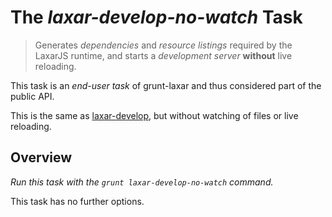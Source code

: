 # The *laxar-develop-no-watch* Task

> Generates *dependencies* and *resource listings* required by the LaxarJS runtime, and starts a *development server* **without** live reloading.

This task is an _end-user task_ of grunt-laxar and thus considered part of the public API.

This is the same as [laxar-develop](laxar-develop.md), but without watching of files or live reloading.


## Overview

*Run this task with the `grunt laxar-develop-no-watch` command.*

This task has no further options.
